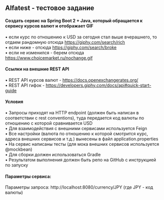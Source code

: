 ## Alfatest - тестовое задание
#### Создать сервис на Spring Boot 2 + Java, который обращается к сервису курсов валют и отображает GIF
• если курс по отношению к USD за сегодня стал выше вчерашнего, то отдаем рандомную отсюда https://giphy.com/search/rich <br />
• если ниже - отсюда https://giphy.com/search/broke <br />
• если не изменился - берем отсюда https://www.choicemarket.ru/nochange.gif
#### Ссылки на внешние REST API
• REST API курсов валют - https://docs.openexchangerates.org/ <br />
• REST API гифок - https://developers.giphy.com/docs/api#quick-start-guide <br />
#### Условия
• Запросы приходят на HTTP endpoint (должен быть написан в соответствии с rest conventions), туда передается код валюты по отношению с которой сравнивается USD <br />
• Для взаимодействия с внешними сервисами используется Feign <br />
• Все настройки (валюта по отношению к которой смотрится курс, адреса внешних сервисов и т.д.) вынесены в файл application.properties <br />
• На сервис написаны тесты (для мока внешних сервисов используется @mockbean) <br />
• Для сборки должен использоваться Gradle <br />
• Результатом выполнения должен быть репо на GitHub с инструкцией по запуску <br />
#### Параметры сервиса:
Параметры запроса: http://localhost:8080/currency/JPY (где JPY - код валюты)





